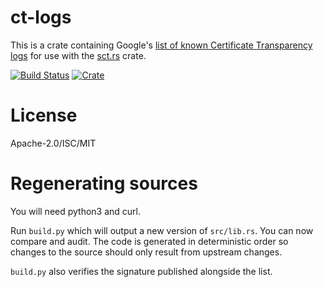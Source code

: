 # ct-logs
This is a crate containing Google's
[list of known Certificate Transparency logs](https://www.certificate-transparency.org/known-logs)
for use with the [sct.rs](https://github.com/ctz/sct.rs) crate.

[![Build Status](https://img.shields.io/travis/ctz/ct-logs.svg)](https://travis-ci.org/ctz/ct-logs)
[![Crate](https://img.shields.io/crates/v/ct-logs.svg)](https://crates.io/crates/ct-logs)

# License
Apache-2.0/ISC/MIT

# Regenerating sources
You will need python3 and curl.

Run `build.py` which will output a new version of `src/lib.rs`.  You can now
compare and audit.  The code is generated in deterministic order so changes
to the source should only result from upstream changes.

`build.py` also verifies the signature published alongside the list.
